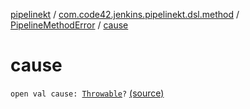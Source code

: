[pipelinekt](../../index.md) / [com.code42.jenkins.pipelinekt.dsl.method](../index.md) / [PipelineMethodError](index.md) / [cause](./cause.md)

# cause

`open val cause: `[`Throwable`](https://kotlinlang.org/api/latest/jvm/stdlib/kotlin/-throwable/index.html)`?` [(source)](https://github.com/code42/pipelinekt/tree/master/dsl/src/main/kotlin/com/code42/jenkins/pipelinekt/dsl/method/PipelineMethodError.kt#L6)